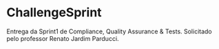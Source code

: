 # ChallengeSprint
Entrega da Sprint1 de Compliance, Quality Assurance &amp; Tests. Solicitado pelo professor Renato Jardim Parducci.
